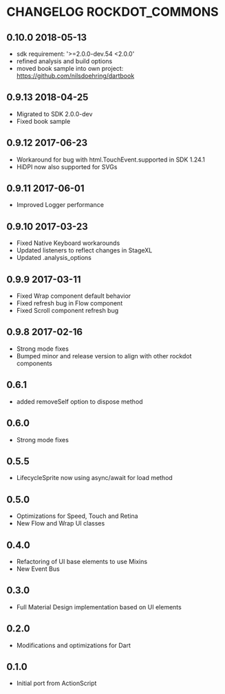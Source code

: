 # CHANGELOG ROCKDOT_COMMONS

## 0.10.0 2018-05-13

- sdk requirement: '>=2.0.0-dev.54 <2.0.0'
- refined analysis and build options
- moved book sample into own project: <https://github.com/nilsdoehring/dartbook>

## 0.9.13 2018-04-25

- Migrated to SDK 2.0.0-dev
- Fixed book sample

## 0.9.12 2017-06-23

- Workaround for bug with html.TouchEvent.supported in SDK 1.24.1
- HiDPI now also supported for SVGs

## 0.9.11 2017-06-01

- Improved Logger performance

## 0.9.10 2017-03-23

- Fixed Native Keyboard workarounds
- Updated listeners to reflect changes in StageXL
- Updated .analysis_options

## 0.9.9 2017-03-11

- Fixed Wrap component default behavior
- Fixed refresh bug in Flow component
- Fixed Scroll component refresh bug

## 0.9.8 2017-02-16

- Strong mode fixes
- Bumped minor and release version to align with other rockdot components

## 0.6.1

- added removeSelf option to dispose method

## 0.6.0

- Strong mode fixes

## 0.5.5

- LifecycleSprite now using async/await for load method

## 0.5.0

- Optimizations for Speed, Touch and Retina
- New Flow and Wrap UI classes

## 0.4.0

- Refactoring of UI base elements to use Mixins
- New Event Bus

## 0.3.0

- Full Material Design implementation based on UI elements

## 0.2.0

- Modifications and optimizations for Dart

## 0.1.0

- Initial port from ActionScript 
